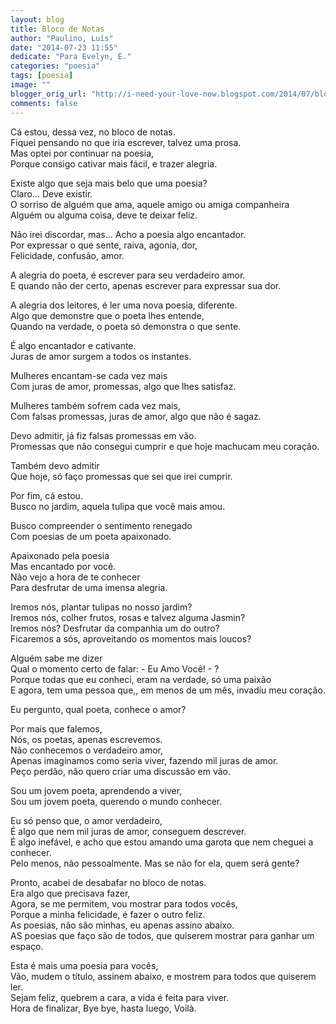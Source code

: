```yaml
---
layout: blog
title: Bloco de Notas
author: "Paulino, Luís"
date: "2014-07-23 11:55"
dedicate: "Para Evelyn, E."
categories: "poesia"
tags: [poesia]
image: ""
blogger_orig_url: "http://i-need-your-love-now.blogspot.com/2014/07/bloco-de-notas.html"
comments: false
---
```


Cá estou, dessa vez, no bloco de notas.\
Fiquei pensando no que iria escrever, talvez uma prosa.\
Mas optei por continuar na poesia,\
Porque consigo cativar mais fácil, e trazer alegria.

Existe algo que seja mais belo que uma poesia?\
Claro... Deve existir.\
O sorriso de alguém que ama, aquele amigo ou amiga companheira\
Alguém ou alguma coisa, deve te deixar feliz.

Não irei discordar, mas... Acho a poesia algo encantador.\
Por expressar o que sente, raiva, agonia, dor,\
Felicidade, confusão, amor.

A alegria do poeta, é escrever para seu verdadeiro amor.\
E quando não der certo, apenas escrever para expressar sua dor.

A alegria dos leitores, é ler uma nova poesia, diferente.\
Algo que demonstre que o poeta lhes entende,\
Quando na verdade, o poeta só demonstra o que sente.

É algo encantador e cativante.\
Juras de amor surgem a todos os instantes.

Mulheres encantam-se cada vez mais\
Com juras de amor, promessas, algo que lhes satisfaz.

Mulheres também sofrem cada vez mais,\
Com falsas promessas, juras de amor, algo que não é sagaz.

Devo admitir, já fiz falsas promessas em vão.\
Promessas que não consegui cumprir e que hoje machucam meu coração.

Também devo admitir\
Que hoje, só faço promessas que sei que irei cumprir.

Por fim, cá estou.\
Busco no jardim, aquela tulipa que você mais amou.

Busco compreender o sentimento renegado\
Com poesias de um poeta apaixonado.

Apaixonado pela poesia\
Mas encantado por você.\
Não vejo a hora de te conhecer\
Para desfrutar de uma imensa alegria.

Iremos nós, plantar tulipas no nosso jardim?\
Iremos nós, colher frutos, rosas e talvez alguma Jasmin?\
Iremos nós? Desfrutar da companhia um do outro?\
Ficaremos a sós, aproveitando os momentos mais loucos?

Alguém sabe me dizer\
Qual o momento certo de falar: - Eu Amo Você! - ?\
Porque todas que eu conheci, eram na verdade, só uma paixão\
E agora, tem uma pessoa que,, em menos de um mês, invadiu meu coração.

Eu pergunto, qual poeta, conhece o amor?

Por mais que falemos,\
Nós, os poetas, apenas escrevemos.\
Não conhecemos o verdadeiro amor,\
Apenas imaginamos como seria viver, fazendo mil juras de amor.\
Peço perdão, não quero criar uma discussão em vão.

Sou um jovem poeta, aprendendo a viver,\
Sou um jovem poeta, querendo o mundo conhecer.

Eu só penso que, o amor verdadeiro,\
É algo que nem mil juras de amor, conseguem descrever.\
É algo inefável, e acho que estou amando uma garota que nem cheguei a conhecer.\
Pelo menos, não pessoalmente. Mas se não for ela, quem será gente?

Pronto, acabei de desabafar no bloco de notas.\
Era algo que precisava fazer,\
Agora, se me permitem, vou mostrar para todos vocês,\
Porque a minha felicidade, é fazer o outro feliz.\
As poesias, não são minhas, eu apenas assino abaixo.\
AS poesias que faço são de todos, que quiserem mostrar para ganhar um espaço.

Esta é mais uma poesia para vocês,\
Vão, mudem o título, assinem abaixo, e mostrem para todos que quiserem ler.\
Sejam feliz, quebrem a cara, a vida é feita para viver.\
Hora de finalizar, Bye bye, hasta luego, Voilà.
